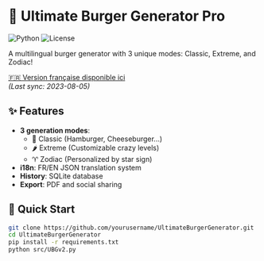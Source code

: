 # 🍔 Ultimate Burger Generator Pro

![Python](https://img.shields.io/badge/python-3.8+-blue)
![License](https://img.shields.io/badge/license-MIT-green)

A multilingual burger generator with 3 unique modes: Classic, Extreme, and Zodiac!

[🇫🇷 Version française disponible ici](README-fr.md)  
*(Last sync: 2023-08-05)*

## ✨ Features
- **3 generation modes**:
  - 🍔 Classic (Hamburger, Cheeseburger...)
  - 🌶️ Extreme (Customizable crazy levels)
  - ♈ Zodiac (Personalized by star sign)
- **i18n**: FR/EN JSON translation system
- **History**: SQLite database
- **Export**: PDF and social sharing

## 🚀 Quick Start
```bash
git clone https://github.com/yourusername/UltimateBurgerGenerator.git
cd UltimateBurgerGenerator
pip install -r requirements.txt
python src/UBGv2.py
